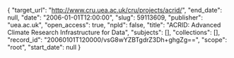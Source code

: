 {
  "target_url": "http://www.cru.uea.ac.uk/cru/projects/acrid/", 
  "end_date": null, 
  "date": "2006-01-01T12:00:00", 
  "slug": 59113609, 
  "publisher": "uea.ac.uk", 
  "open_access": true, 
  "npld": false, 
  "title": "ACRID: Advanced Climate Research Infrastructure for Data", 
  "subjects": [], 
  "collections": [], 
  "record_id": "20060101T120000/vsG8wYZBTgdrZ3Dh+ghgZg==", 
  "scope": "root", 
  "start_date": null
}

